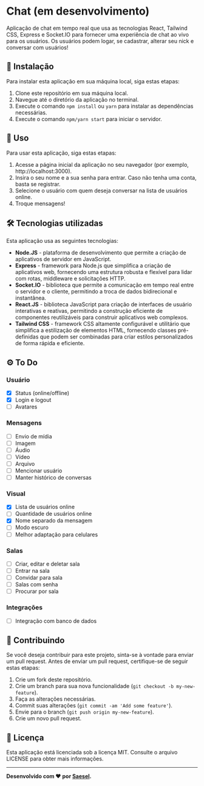 # Chat (em desenvolvimento)
Aplicação de chat em tempo real que usa as tecnologias React, Tailwind CSS, Express e Socket.IO para fornecer uma experiência de chat ao vivo para os usuários. Os usuários podem logar, se cadastrar, alterar seu nick e conversar com usuários!

## 🔧 Instalação
Para instalar esta aplicação em sua máquina local, siga estas etapas:

1. Clone este repositório em sua máquina local.
2. Navegue até o diretório da aplicação no terminal.
3. Execute o comando `npm install` ou `yarn` para instalar as dependências necessárias.
4. Execute o comando `npm/yarn start` para iniciar o servidor.

## 🚀 Uso
Para usar esta aplicação, siga estas etapas:

1. Acesse a página inicial da aplicação no seu navegador (por exemplo, http://localhost:3000).
2. Insira o seu nome e a sua senha para entrar. Caso não tenha uma conta, basta se registrar.
3. Selecione o usuário com quem deseja conversar na lista de usuários online.
4. Troque mensagens!

## 🛠️ Tecnologias utilizadas
Esta aplicação usa as seguintes tecnologias:

- **Node.JS** - plataforma de desenvolvimento que permite a criação de aplicativos de servidor em JavaScript.
- **Express** - framework para Node.js que simplifica a criação de aplicativos web, fornecendo uma estrutura robusta e flexível para lidar com rotas, middleware e solicitações HTTP.
- **Socket.IO** - biblioteca que permite a comunicação em tempo real entre o servidor e o cliente, permitindo a troca de dados bidirecional e instantânea.
- **React.JS** - biblioteca JavaScript para criação de interfaces de usuário interativas e reativas, permitindo a construção eficiente de componentes reutilizáveis para construir aplicativos web complexos.
- **Tailwind CSS** - framework CSS altamente configurável e utilitário que simplifica a estilização de elementos HTML, fornecendo classes pré-definidas que podem ser combinadas para criar estilos personalizados de forma rápida e eficiente.

## ⚙️ To Do
   ### Usuário
  - [X] Status (online/offline)
  - [X] Login e logout
  - [ ] Avatares
  
  ### Mensagens
  - [ ] Envio de mídia
  - [ ] Imagem
  - [ ] Áudio
  - [ ] Vídeo
  - [ ] Arquivo
  - [ ] Mencionar usuário
  - [ ] Manter histórico de conversas
  
  ### Visual
  - [X] Lista de usuários online
  - [ ] Quantidade de usuários online
  - [X] Nome separado da mensagem
  - [ ] Modo escuro
  - [ ] Melhor adaptação para celulares
  
  ### Salas
  - [ ] Criar, editar e deletar sala
  - [ ] Entrar na sala
  - [ ] Convidar para sala
  - [ ] Salas com senha
  - [ ] Procurar por sala
  
  ### Integrações
  - [ ] Integração com banco de dados

## 🤝 Contribuindo
Se você deseja contribuir para este projeto, sinta-se à vontade para enviar um pull request. Antes de enviar um pull request, certifique-se de seguir estas etapas:

1. Crie um fork deste repositório.
2. Crie um branch para sua nova funcionalidade (`git checkout -b my-new-feature`).
3. Faça as alterações necessárias.
4. Commit suas alterações (`git commit -am 'Add some feature'`).
5. Envie para o branch (`git push origin my-new-feature`).
6. Crie um novo pull request.

## 📝 Licença
Esta aplicação está licenciada sob a licença MIT. Consulte o arquivo LICENSE para obter mais informações.

---

**Desenvolvido com ❤ por [Saesel](https://github.com/saesel/).**
